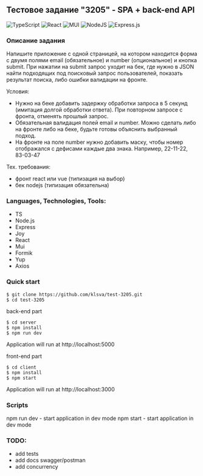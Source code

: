 ## Тестовое задание "3205" - SPA + back-end API

![TypeScript](https://img.shields.io/badge/typescript-%23007ACC.svg?style=for-the-badge&logo=typescript&logoColor=white) ![React](https://img.shields.io/badge/react-%2320232a.svg?style=for-the-badge&logo=react&logoColor=%2361DAFB) ![MUI](https://img.shields.io/badge/MUI-%230081CB.svg?style=for-the-badge&logo=mui&logoColor=white) ![NodeJS](https://img.shields.io/badge/node.js-6DA55F?style=for-the-badge&logo=node.js&logoColor=white) ![Express.js](https://img.shields.io/badge/express.js-%23404d59.svg?style=for-the-badge&logo=express&logoColor=%2361DAFB)

### Описание задания
Напишите приложение с одной страницей, на котором находится форма с двумя полями email (обязательное) и number (опциональное) и кнопка submit.
При нажатии на submit запрос уходит на бек, где нужно в JSON найти подходящих под поисковый запрос пользователей, показать результат поиска, либо ошибки валидации на фронте.

Условия:
* Нужно на беке добавить задержку обработки запроса в 5 секунд (имитация долгой обработки ответа). При повторном запросе с фронта, отменять прошлый запрос.
* Обязательная валидация полей email и number. Можно сделать либо на фронте либо на беке, будьте готовы объяснить выбранный подход.
* На фронте на поле number нужно добавить маску, чтобы номер отображался с дефисами каждые два знака. Например, 22-11-22, 83-03-47

Тех. требования:
* фронт react или vue (типизация на выбор)
* бек nodejs (типизация обязательна)

### Languages, Technologies, Tools:
* TS
* Node.js
* Express
* Joy
* React
* Mui
* Formik
* Yup
* Axios

### Quick start

```
$ git clone https://github.com/klsva/test-3205.git
$ cd test-3205
```
back-end part

```
$ cd server
$ npm install
$ npm run dev
```
Application will run at http://localhost:5000

front-end part 

```
$ cd client
$ npm install
$ npm start
```
Application will run at http://localhost:3000

### Scripts
npm run dev - start application in dev mode
npm start - start application in dev mode

### TODO:
* add tests
* add docs swagger/postman
* add concurrency